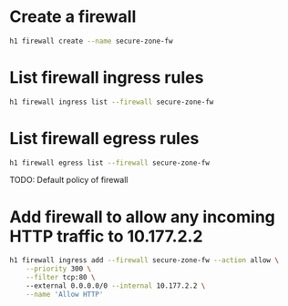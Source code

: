 # Create a firewall

```bash
h1 firewall create --name secure-zone-fw
```

# List firewall ingress rules

```bash
h1 firewall ingress list --firewall secure-zone-fw
```

# List firewall egress rules

```bash
h1 firewall egress list --firewall secure-zone-fw
```

TODO: Default policy of firewall

# Add firewall to allow any incoming HTTP traffic to 10.177.2.2

```bash
h1 firewall ingress add --firewall secure-zone-fw --action allow \
    --priority 300 \
    --filter tcp:80 \ 
    --external 0.0.0.0/0 --internal 10.177.2.2 \
    --name 'Allow HTTP'
```